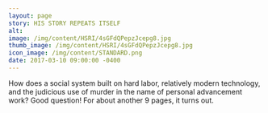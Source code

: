 ```yaml
---
layout: page
story: HIS STORY REPEATS ITSELF
alt:
image: /img/content/HSRI/4sGFdQPepzJcepg8.jpg
thumb_image: /img/content/HSRI/4sGFdQPepzJcepg8.jpg
icon_image: /img/content/STANDARD.png
date: 2017-03-10 09:00:00 -0400
---
```

How does a social system built on hard labor, relatively modern technology, and the judicious use of murder in the name of personal advancement work? Good question! For about another 9 pages, it turns out.
